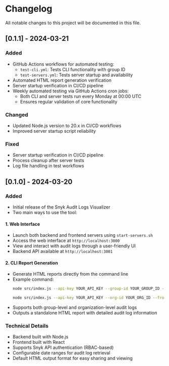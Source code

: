 # Changelog

All notable changes to this project will be documented in this file.

## [0.1.1] - 2024-03-21

### Added
- GitHub Actions workflows for automated testing:
  - `test-cli.yml`: Tests CLI functionality with group ID
  - `test-servers.yml`: Tests server startup and availability
- Automated HTML report generation verification
- Server startup verification in CI/CD pipeline
- Weekly automated testing via GitHub Actions cron jobs:
  - Both CLI and server tests run every Monday at 00:00 UTC
  - Ensures regular validation of core functionality

### Changed
- Updated Node.js version to 20.x in CI/CD workflows
- Improved server startup script reliability

### Fixed
- Server startup verification in CI/CD pipeline
- Process cleanup after server tests
- Log file handling in test workflows

## [0.1.0] - 2024-03-20

### Added
- Initial release of the Snyk Audit Logs Visualizer
- Two main ways to use the tool:

#### 1. Web Interface
- Launch both backend and frontend servers using `start-servers.sh`
- Access the web interface at `http://localhost:3000`
- View and interact with audit logs through a user-friendly UI
- Backend API available at `http://localhost:3001`

#### 2. CLI Report Generation
- Generate HTML reports directly from the command line
- Example command:
  ```bash
  node src/index.js --api-key YOUR_API_KEY --group-id YOUR_GROUP_ID --from-date  2025-03-12T00:00:00Z --to-date 2025-03-16T00:00:00Z
  ```
  ```bash
  node src/index.js --api-key YOUR_API_KEY --org-id YOUR_ORG_ID --from-date  2025-03-12T00:00:00Z --to-date 2025-03-16T00:00:00Z
  ```
- Supports both group-level and organization-level audit logs
- Outputs a standalone HTML report with detailed audit log information

### Technical Details
- Backend built with Node.js
- Frontend built with React
- Supports Snyk API authentication (RBAC-based)
- Configurable date ranges for audit log retrieval
- Default HTML output format for easy sharing and viewing 